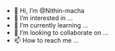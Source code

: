- 👋 Hi, I’m @Nithin-macha
- 👀 I’m interested in ...
- 🌱 I’m currently learning ...
- 💞️ I’m looking to collaborate on ...
- 📫 How to reach me ...

<!---
Nithin-macha/Nithin-macha is a ✨ special ✨ repository because its `README.md` (this file) appears on your GitHub profile.
You can click the Preview link to take a look at your changes.
--->
